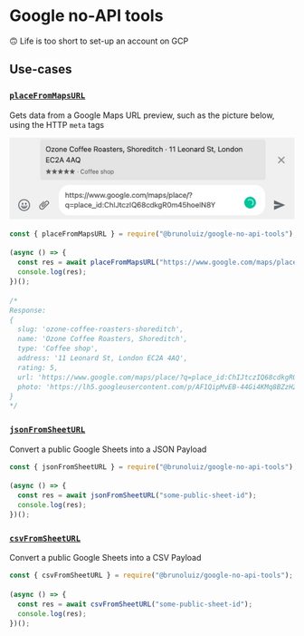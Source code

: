 # Google no-API tools

🙃 Life is too short to set-up an account on GCP

## Use-cases

### [`placeFromMapsURL`](./src/extractors/maps.ts)

Gets data from a Google Maps URL preview, such as the picture below, using the HTTP `meta` tags

![](./static/placeFromMapsURL-example.jpg)

```js
const { placeFromMapsURL } = require("@brunoluiz/google-no-api-tools");

(async () => {
  const res = await placeFromMapsURL("https://www.google.com/maps/place/?q=place_id:ChIJtczIQ68cdkgR0m45hoeIN8Y");
  console.log(res);
})();

/*
Response:
{
  slug: 'ozone-coffee-roasters-shoreditch',
  name: 'Ozone Coffee Roasters, Shoreditch',
  type: 'Coffee shop',
  address: '11 Leonard St, London EC2A 4AQ',
  rating: 5,
  url: 'https://www.google.com/maps/place/?q=place_id:ChIJtczIQ68cdkgR0m45hoeIN8Y',
  photo: 'https://lh5.googleusercontent.com/p/AF1QipMvEB-44Gi4KMq8BZzH24pOlC7oGQ6uP8uSfXag=w512-h512-k-no-p'
}
*/
```

### [`jsonFromSheetURL`](./src/extractors/sheets.ts)

Convert a public Google Sheets into a JSON Payload

```js
const { jsonFromSheetURL } = require("@brunoluiz/google-no-api-tools");

(async () => {
  const res = await jsonFromSheetURL("some-public-sheet-id");
  console.log(res);
})();
```

### [`csvFromSheetURL`](./src/extractors/sheets.ts)

Convert a public Google Sheets into a CSV Payload

```js
const { csvFromSheetURL } = require("@brunoluiz/google-no-api-tools");

(async () => {
  const res = await csvFromSheetURL("some-public-sheet-id");
  console.log(res);
})();
```
